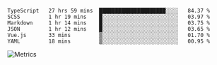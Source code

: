 <!--START_SECTION:waka-->

```text
TypeScript   27 hrs 59 mins  █████████████████████░░░░   84.37 %
SCSS         1 hr 19 mins    █░░░░░░░░░░░░░░░░░░░░░░░░   03.97 %
Markdown     1 hr 14 mins    █░░░░░░░░░░░░░░░░░░░░░░░░   03.75 %
JSON         1 hr 12 mins    █░░░░░░░░░░░░░░░░░░░░░░░░   03.65 %
Vue.js       33 mins         ▒░░░░░░░░░░░░░░░░░░░░░░░░   01.70 %
YAML         18 mins         ▒░░░░░░░░░░░░░░░░░░░░░░░░   00.95 %
```

<!--END_SECTION:waka-->

![Metrics](https://metrics.lecoq.io/TachibanaKimika?template=classic&base.activity=0&base.community=0&base.repositories=0&languages=1&isocalendar=1&isocalendar.duration=half-year&languages.limit=8&languages.sections=most-used&languages.colors=github&languages.threshold=0%25&languages.indepth=false&languages.recent.load=300&languages.recent.days=14&config.timezone=Asia%2FShanghai)
